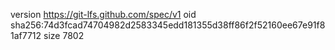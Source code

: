 version https://git-lfs.github.com/spec/v1
oid sha256:74d3fcad74704982d2583345edd181355d38ff86f2f52160ee67e91f81af7712
size 7802

